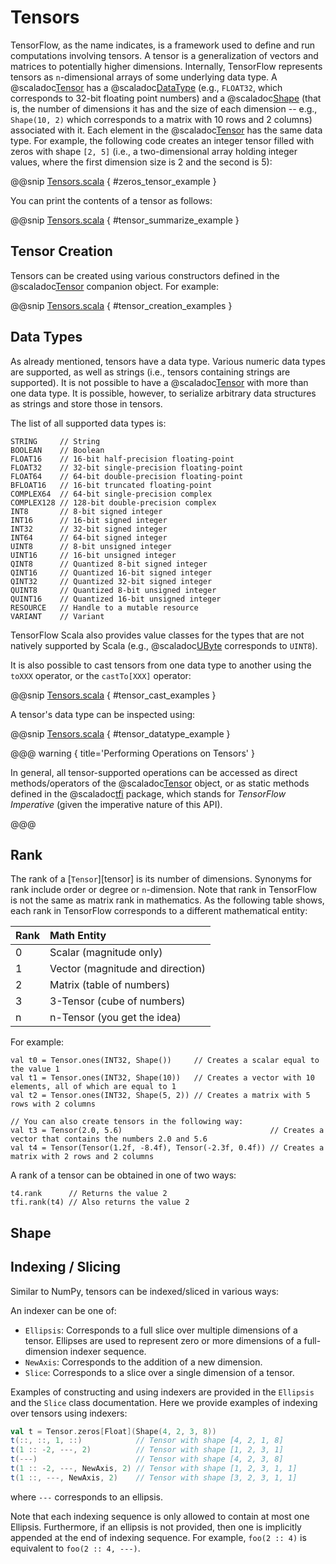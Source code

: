 # Tensors

TensorFlow, as the name indicates, is a framework used to
define and run computations involving tensors. A tensor is
a generalization of vectors and matrices to potentially
higher dimensions. Internally, TensorFlow represents
tensors as `n`-dimensional arrays of some underlying data
type. A @scaladoc[Tensor](org.platanios.tensorflow.api.Tensor)
has a @scaladoc[DataType](org.platanios.tensorflow.api.DataType)
(e.g., `FLOAT32`, which corresponds to 32-bit floating
point numbers) and a
@scaladoc[Shape](org.platanios.tensorflow.api.Shape) (that
is, the number of dimensions it has and the size of each
dimension -- e.g., `Shape(10, 2)` which corresponds to a
matrix with 10 rows and 2 columns) associated with it. Each
element in the
@scaladoc[Tensor](org.platanios.tensorflow.api.Tensor) has
the same data type. For example, the following code creates
an integer tensor filled with zeros with shape `[2, 5]`
(i.e., a two-dimensional array holding integer values, where the
first dimension size is 2 and the second is 5):

@@snip [Tensors.scala](/docs/src/main/scala/Tensors.scala) { #zeros_tensor_example }

You can print the contents of a tensor as follows:

@@snip [Tensors.scala](/docs/src/main/scala/Tensors.scala) { #tensor_summarize_example }

## Tensor Creation

Tensors can be created using various constructors defined in
the @scaladoc[Tensor](org.platanios.tensorflow.api.Tensor)
companion object. For example:

@@snip [Tensors.scala](/docs/src/main/scala/Tensors.scala) { #tensor_creation_examples }

## Data Types

As already mentioned, tensors have a data type. Various
numeric data types are supported, as well as strings (i.e.,
tensors containing strings are supported). It is not
possible to have a
@scaladoc[Tensor](org.platanios.tensorflow.api.Tensor) with
more than one data type. It is possible, however, to
serialize arbitrary data structures as strings and store
those in tensors.

The list of all supported data types is:

```
STRING     // String
BOOLEAN    // Boolean
FLOAT16    // 16-bit half-precision floating-point
FLOAT32    // 32-bit single-precision floating-point
FLOAT64    // 64-bit double-precision floating-point
BFLOAT16   // 16-bit truncated floating-point
COMPLEX64  // 64-bit single-precision complex
COMPLEX128 // 128-bit double-precision complex
INT8       // 8-bit signed integer
INT16      // 16-bit signed integer
INT32      // 32-bit signed integer
INT64      // 64-bit signed integer
UINT8      // 8-bit unsigned integer
UINT16     // 16-bit unsigned integer
QINT8      // Quantized 8-bit signed integer
QINT16     // Quantized 16-bit signed integer
QINT32     // Quantized 32-bit signed integer
QUINT8     // Quantized 8-bit unsigned integer
QUINT16    // Quantized 16-bit unsigned integer
RESOURCE   // Handle to a mutable resource
VARIANT    // Variant
```

TensorFlow Scala also provides value classes for the types
that are not natively supported by Scala (e.g.,
@scaladoc[UByte](org.platanios.tensorflow.api.types.UByte)
corresponds to `UINT8`).

It is also possible to cast tensors from one data type to
another using the `toXXX` operator, or the `castTo[XXX]`
operator:

@@snip [Tensors.scala](/docs/src/main/scala/Tensors.scala) { #tensor_cast_examples }

A tensor's data type can be inspected using:

@@snip [Tensors.scala](/docs/src/main/scala/Tensors.scala) { #tensor_datatype_example }

@@@ warning { title='Performing Operations on Tensors' }

In general, all tensor-supported operations can be accessed
as direct methods/operators of the
@scaladoc[Tensor](org.platanios.tensorflow.api.Tensor)
object, or as static methods defined in the
@scaladoc[tfi](org.platanios.tensorflow.api.tfi) package,
which stands for *TensorFlow Imperative*
(given the imperative nature of this API).

@@@

## Rank

The rank of a [`Tensor`][tensor] is its number of dimensions. Synonyms for rank include order or degree or
`n`-dimension. Note that rank in TensorFlow is not the same as matrix rank in mathematics. As the following table shows,
each rank in TensorFlow corresponds to a different mathematical entity:

| Rank | Math Entity                      |
|:-----|:---------------------------------|
| 0    | Scalar (magnitude only)          |
| 1    | Vector (magnitude and direction) |
| 2    | Matrix (table of numbers)        |
| 3    | 3-Tensor (cube of numbers)       |
| n    | n-Tensor (you get the idea)      |

For example:
```tut:silent
val t0 = Tensor.ones(INT32, Shape())     // Creates a scalar equal to the value 1
val t1 = Tensor.ones(INT32, Shape(10))   // Creates a vector with 10 elements, all of which are equal to 1
val t2 = Tensor.ones(INT32, Shape(5, 2)) // Creates a matrix with 5 rows with 2 columns

// You can also create tensors in the following way:
val t3 = Tensor(2.0, 5.6)                                 // Creates a vector that contains the numbers 2.0 and 5.6
val t4 = Tensor(Tensor(1.2f, -8.4f), Tensor(-2.3f, 0.4f)) // Creates a matrix with 2 rows and 2 columns
```

A rank of a tensor can be obtained in one of two ways:
```tut:silent
t4.rank      // Returns the value 2
tfi.rank(t4) // Also returns the value 2
```

## Shape


## Indexing / Slicing

Similar to NumPy, tensors can be indexed/sliced in various ways:

An indexer can be one of:
  - `Ellipsis`: Corresponds to a full slice over multiple dimensions of a tensor. Ellipses are used to represent
    zero or more dimensions of a full-dimension indexer sequence.
  - `NewAxis`: Corresponds to the addition of a new dimension.
  - `Slice`: Corresponds to a slice over a single dimension of a tensor.

Examples of constructing and using indexers are provided in the `Ellipsis` and the `Slice` class documentation.
Here we provide examples of indexing over tensors using indexers:

```scala
val t = Tensor.zeros[Float](Shape(4, 2, 3, 8))
t(::, ::, 1, ::)            // Tensor with shape [4, 2, 1, 8]
t(1 :: -2, ---, 2)          // Tensor with shape [1, 2, 3, 1]
t(---)                      // Tensor with shape [4, 2, 3, 8]
t(1 :: -2, ---, NewAxis, 2) // Tensor with shape [1, 2, 3, 1, 1]
t(1 ::, ---, NewAxis, 2)    // Tensor with shape [3, 2, 3, 1, 1]
```

where `---` corresponds to an ellipsis.

Note that each indexing sequence is only allowed to contain at most one Ellipsis. Furthermore, if an ellipsis is not
provided, then one is implicitly appended at the end of indexing sequence. For example, `foo(2 :: 4)` is equivalent to
`foo(2 :: 4, ---)`.
